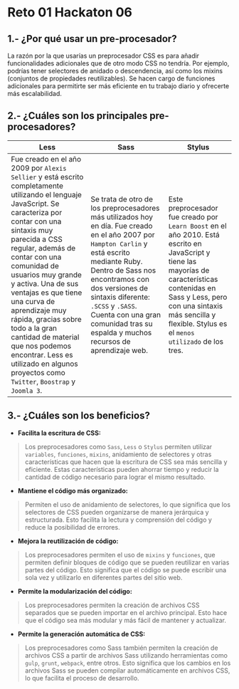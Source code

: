 # **Reto 01 Hackaton 06**

## **1.- ¿Por qué usar un pre-procesador?**

La razón por la que usarías un preprocesador CSS es para añadir funcionalidades adicionales que de otro modo CSS no tendría. Por ejemplo, podrías tener selectores de anidado o descendencia, así como los mixins (conjuntos de propiedades reutilizables). Se hacen cargo de funciones adicionales para permitirte ser más eficiente en tu trabajo diario y ofrecerte más escalabilidad.


## **2.- ¿Cuáles son los principales pre-procesadores?**

| Less                               | Sass                                | Stylus                               |
|------------------------------------|-------------------------------------|--------------------------------------|
| Fue creado en el año 2009 por `Alexis Sellier` y está escrito completamente utilizando el lenguaje JavaScript. Se caracteriza por contar con una sintaxis muy parecida a CSS regular, además de contar con una comunidad de usuarios muy grande y activa. Una de sus ventajas es que tiene una curva de aprendizaje muy rápida, gracias sobre todo a la gran cantidad de material que nos podemos encontrar. Less es utilizado en algunos proyectos como `Twitter`, `Boostrap` y `Joomla 3`.     |      Se trata de otro de los preprocesadores más utilizados hoy en día. Fue creado en el año 2007 por `Hampton Carlin` y está escrito mediante Ruby. Dentro de Sass nos encontramos con dos versiones de sintaxis diferente: `.SCSS` y `.SASS`. Cuenta con una gran comunidad tras su espalda y muchos recursos de aprendizaje web.     |      Este preprocesador fue creado por `Learn Boost` en el año 2010. Está escrito en JavaScript y tiene las mayorías de características contenidas en Sass y Less, pero con una sintaxis más sencilla y flexible. Stylus es el `menos utilizado` de los tres.    |


## **3.- ¿Cuáles son los beneficios?**

- **Facilita la escritura de CSS:** 
> Los preprocesadores como `Sass`, `Less` o `Stylus` permiten utilizar `variables`, `funciones`, `mixins`, anidamiento de selectores y otras características que hacen que la escritura de CSS sea más sencilla y eficiente. Estas características pueden ahorrar tiempo y reducir la cantidad de código necesario para lograr el mismo resultado.

- **Mantiene el código más organizado:** 
> Permiten el uso de anidamiento de selectores, lo que significa que los selectores de CSS pueden organizarse de manera jerárquica y estructurada. Esto facilita la lectura y comprensión del código y reduce la posibilidad de errores.

- **Mejora la reutilización de código:** 
> Los preprocesadores permiten el uso de `mixins` y `funciones`, que permiten definir bloques de código que se pueden reutilizar en varias partes del código. Esto significa que el código se puede escribir una sola vez y utilizarlo en diferentes partes del sitio web.

- **Permite la modularización del código:** 
> Los preprocesadores permiten la creación de archivos CSS separados que se pueden importar en el archivo principal. Esto hace que el código sea más modular y más fácil de mantener y actualizar.

- **Permite la generación automática de CSS:** 
> Los preprocesadores como Sass también permiten la creación de archivos CSS a partir de archivos Sass utilizando herramientas como `gulp`, `grunt`, `webpack`, entre otros. Esto significa que los cambios en los archivos Sass se pueden compilar automáticamente en archivos CSS, lo que facilita el proceso de desarrollo.